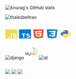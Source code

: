![Anurag's GitHub stats](https://github-readme-stats.vercel.app/api?username=ThalesBeltrao&show_icons=true&theme=dracula)
<p><img alinhar="left" src="https://github-readme-stats.vercel.app/api/top-langs?username=thalesbeltrao&show_icons=true layout=compact" alt="thalesbeltrao" />




<div style="display: inline_block"><br>
  <img align="center" alt="Rafa-Js" height="30" width="40" src="https://raw.githubusercontent.com/devicons/devicon/master/icons/javascript/javascript-plain.svg">
  <img align="center" alt="Rafa-Ts" height="30" width="40" src="https://raw.githubusercontent.com/devicons/devicon/master/icons/typescript/typescript-plain.svg">
  <img align="center" alt="Rafa-HTML" height="30" width="40" src="https://raw.githubusercontent.com/devicons/devicon/master/icons/html5/html5-original.svg">
  <img align="center" alt="Rafa-CSS" height="30" width="40" src="https://raw.githubusercontent.com/devicons/devicon/master/icons/css3/css3-original.svg">
  <img align="center" alt="Rafa-Python" height="30" width="40" src="https://raw.githubusercontent.com/devicons/devicon/master/icons/python/python-original.svg"><br><br>
  <img src="https://cdn.worldvectorlogo.com/logos/django.svg" alt="django" width="40" height="30"/> 
  <img src="https://raw.githubusercontent.com/devicons/devicon/master/icons/mysql/mysql-original-wordmark.svg" alt= "mysql" width="40" height="50"/>
  <img src="https://upload.wikimedia.org/wikipedia/commons/0/0b/Qt_logo_2016.svg" alt="qt" width="40 " height="40"/>

</div>
  
  ##
 
<div> 
  <a href="https://instagram.com/rafaballerini" target="_blank"><img src="https://img.shields.io/badge/-Instagram-%23E4405F?style=for-the-badge&logo=instagram&logoColor=white" target="_blank"></a>
  <a href = "mailto:contatorafaballerini@gmail.com"><img src="https://img.shields.io/badge/-Gmail-%23333?style=for-the-badge&logo=gmail&logoColor=white" target="_blank"></a>
  <a href="https://www.linkedin.com/in/rafaella-ballerini-45875016a" target="_blank"><img src="https://img.shields.io/badge/-LinkedIn-%230077B5?style=for-the-badge&logo=linkedin&logoColor=white" target="_blank"></a> 
  
</div>
